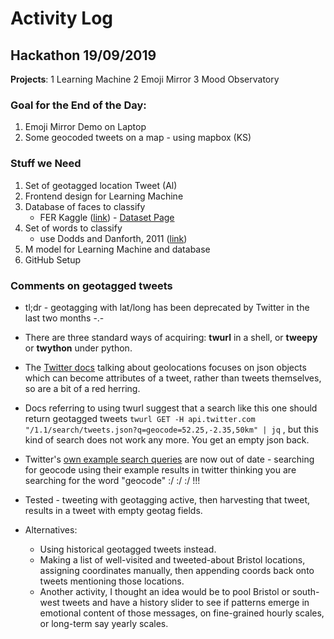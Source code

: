 # Activity Log

## Hackathon 19/09/2019

**Projects**: 
1 Learning Machine 
2 Emoji Mirror
3 Mood Observatory


### Goal for the End of the Day:

1. Emoji Mirror Demo on Laptop
2. Some geocoded tweets on a map - using mapbox (KS)


### Stuff we Need

1. Set of geotagged location Tweet (Al)
2. Frontend design for Learning Machine 
3. Database of faces to classify 
    - FER Kaggle ([link](./fer2013)) - [Dataset Page](https://www.kaggle.com/c/challenges-in-representation-learning-facial-expression-recognition-challenge/data)
4. Set of words to classify
    - use Dodds and Danforth, 2011 ([link](http://doi.org/10.1371/journal.pone.0026752))
5. M model for Learning Machine and database
6. GitHub Setup

### Comments on geotagged tweets

* tl;dr - geotagging with lat/long has been deprecated by Twitter in the last two months -.-
* There are three standard ways of acquiring: **twurl** in a shell, or **tweepy** or **twython** under python.
* The [Twitter docs](https://developer.twitter.com/en/docs/geo/places-near-location/api-reference/get-geo-search.html) talking about geolocations focuses on json objects which can become attributes of a tweet, rather than tweets themselves, so are a bit of a red herring.
* Docs referring to using twurl suggest that a search like this one should return geotagged tweets `twurl GET -H api.twitter.com "/1.1/search/tweets.json?q=geocode=52.25,-2.35,50km" | jq` , but this kind of search does not work any more. You get an empty json back.
* Twitter's [own example search queries](https://developer.twitter.com/en/docs/tweets/search/guides/standard-operators.html) are now out of date - searching for geocode using their example results in twitter thinking you are searching for the word "geocode" :/ :/ :/ !!!
* Tested - tweeting with geotagging active, then harvesting that tweet, results in a tweet with empty geotag fields.

* Alternatives:
  * Using historical geotagged tweets instead.
  * Making a list of well-visited and tweeted-about Bristol locations, assigning coordinates manually, then appending coords back onto tweets mentioning those locations.
  * Another activity, I thought an idea would be to pool Bristol or south-west tweets and have a history slider to see if patterns emerge in emotional content of those messages, on fine-grained hourly scales, or long-term say yearly scales.
  
